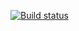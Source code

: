 [![Build status](https://ci.appveyor.com/api/projects/status/7d0kylt4lwe2jgvu?svg=true)](https://ci.appveyor.com/project/Varek1807/postman)
